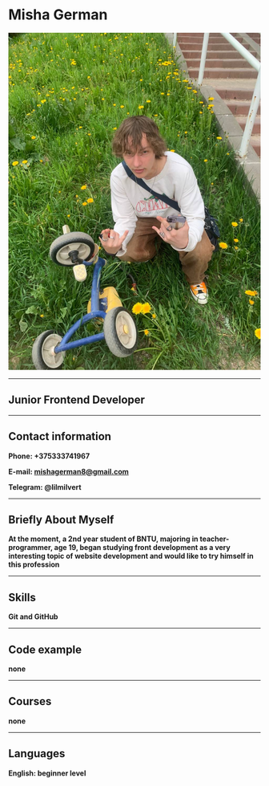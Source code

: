 # Misha German
![Photo Misha](photo_2023-05-17_08-17-17.jpg)

---

## Junior Frontend Developer
---

## Contact information

__Phone: +375333741967__

__E-mail: <mishagerman8@gmail.com>__

__Telegram: @lilmilvert__

---

## Briefly About Myself

__At the moment, a 2nd year student of BNTU, majoring in teacher-programmer, age 19, began studying front development as a very interesting topic of website development and would like to try himself in this profession__

---

## Skills

__Git and GitHub__

---

## Code example

__none__

---

## Courses

__none__

---

## Languages

__English: beginner level__
